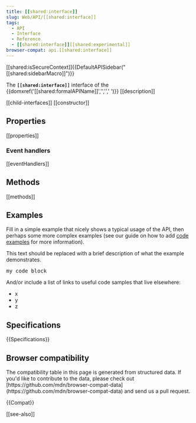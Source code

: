 ```yaml
---
title: [[shared:interface]]
slug: Web/API/[[shared:interface]]
tags:
  - API
  - Interface
  - Reference
  - [[shared:interface]][[shared:experimental]]
browser-compat: api.[[shared:interface]]
---
```

<div>[[shared:isSecureContext]]{{DefaultAPISidebar("[[shared:sidebarMacro]]")}}</div>

The **`[[shared:interface]]`** interface of the {{domxref('[[shared:formalAPIName]]','','',' ')}} [[description]]

[[child-interfaces]] [[constructor]]

## Properties

[[properties]]

### Event handlers

[[eventHandlers]]

## Methods

[[methods]]

## Examples

Fill in a simple example that nicely shows a typical usage of the API, then perhaps some more complex examples (see our guide on how to add [code examples](/en-US/docs/MDN/Contribute/Structures/Code_examples) for more information).

This text should be replaced with a brief description of what the example demonstrates.

<pre class="brush: js">my code block</pre>

And/or include a list of links to useful code samples that live elsewhere:

*   x
*   y
*   z

## Specifications

{{Specifications}}

## Browser compatibility

<div class="hidden">The compatibility table in this page is generated from structured data. If you'd like to contribute to the data, please check out [https://github.com/mdn/browser-compat-data](https://github.com/mdn/browser-compat-data) and send us a pull request.</div>

{{Compat}}

[[see-also]]
